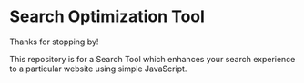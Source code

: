# Search Optimization Tool

Thanks for stopping by!

This repository is for a Search Tool which enhances your search experience to a particular website using simple JavaScript.
